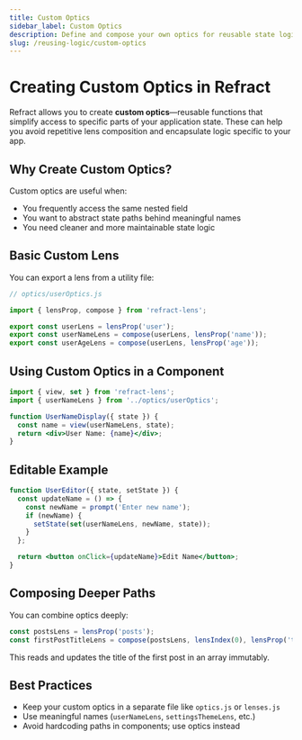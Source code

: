 ```yaml
---
title: Custom Optics
sidebar_label: Custom Optics
description: Define and compose your own optics for reusable state logic in Refract.
slug: /reusing-logic/custom-optics
---
```


# Creating Custom Optics in Refract

Refract allows you to create **custom optics**—reusable functions that simplify access to specific parts of your application state. These can help you avoid repetitive lens composition and encapsulate logic specific to your app.


## Why Create Custom Optics?

Custom optics are useful when:
- You frequently access the same nested field
- You want to abstract state paths behind meaningful names
- You need cleaner and more maintainable state logic


## Basic Custom Lens

You can export a lens from a utility file:

```js
// optics/userOptics.js

import { lensProp, compose } from 'refract-lens';

export const userLens = lensProp('user');
export const userNameLens = compose(userLens, lensProp('name'));
export const userAgeLens = compose(userLens, lensProp('age'));
````


## Using Custom Optics in a Component

```jsx
import { view, set } from 'refract-lens';
import { userNameLens } from '../optics/userOptics';

function UserNameDisplay({ state }) {
  const name = view(userNameLens, state);
  return <div>User Name: {name}</div>;
}
```

## Editable Example

```jsx
function UserEditor({ state, setState }) {
  const updateName = () => {
    const newName = prompt('Enter new name');
    if (newName) {
      setState(set(userNameLens, newName, state));
    }
  };

  return <button onClick={updateName}>Edit Name</button>;
}
```


## Composing Deeper Paths

You can combine optics deeply:

```js
const postsLens = lensProp('posts');
const firstPostTitleLens = compose(postsLens, lensIndex(0), lensProp('title'));
```

This reads and updates the title of the first post in an array immutably.


## Best Practices

* Keep your custom optics in a separate file like `optics.js` or `lenses.js`
* Use meaningful names (`userNameLens`, `settingsThemeLens`, etc.)
* Avoid hardcoding paths in components; use optics instead








